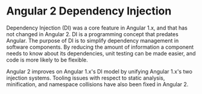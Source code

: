 # Angular 2 Dependency Injection

Dependency Injection (DI) was a core feature in Angular 1.x, and that has not changed in Angular 2.  DI is a programming concept that predates Angular. The purpose of DI is to simplify dependency management in software components. By reducing the amount of information a component needs to know about its dependencies, unit testing can be made easier, and code is more likely to be flexible.

Angular 2 improves on Angular 1.x's DI model by unifying Angular 1.x's two injection systems. Tooling issues with respect to static analysis, minification, and namespace collisions have also been fixed in Angular 2.
